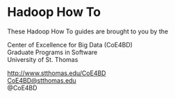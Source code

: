 Hadoop How To
===========

These Hadoop How To guides are brought to you by the

Center of Excellence for Big Data (CoE4BD)  
Graduate Programs in Software  
University of St. Thomas  

http://www.stthomas.edu/CoE4BD  
CoE4BD@stthomas.edu  
@CoE4BD  

